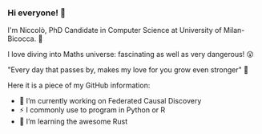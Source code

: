 ### Hi everyone! :honeybee:

I'm Niccolò, PhD Candidate in Computer Science at University of Milan-Bicocca. :dizzy:

I love diving into Maths universe: fascinating as well as very dangerous! :astonished:

"Every day that passes by, makes my love for you grow even stronger" :penguin: 

Here it is a piece of my GitHub information:
- 🔭 I’m currently working on Federated Causal Discovery
- :zap: I commonly use to program in Python or R
- 🌱 I’m learning the awesome Rust
